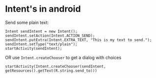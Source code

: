 # Intent's in android


Send some plain text:

```
Intent sendIntent = new Intent();
sendIntent.setAction(Intent.ACTION_SEND);
sendIntent.putExtra(Intent.EXTRA_TEXT, "This is my text to send.");
sendIntent.setType("text/plain");
startActivity(sendIntent);
```


OR use `Intent.createChooser` to get a dialog with choices


```
startActivity(Intent.createChooser(sendIntent, getResources().getText(R.string.send_to)))
```
